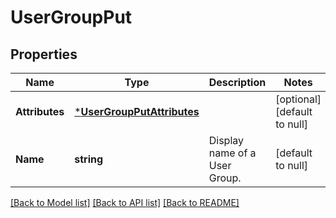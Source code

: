 # UserGroupPut

## Properties
Name | Type | Description | Notes
------------ | ------------- | ------------- | -------------
**Attributes** | [***UserGroupPutAttributes**](UserGroupPut_attributes.md) |  | [optional] [default to null]
**Name** | **string** | Display name of a User Group. | [default to null]

[[Back to Model list]](../README.md#documentation-for-models) [[Back to API list]](../README.md#documentation-for-api-endpoints) [[Back to README]](../README.md)


